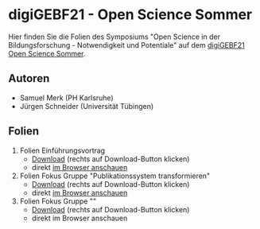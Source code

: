 # digiGEBF21 - Open Science Sommer

Hier finden Sie die Folien des Symposiums "Open Science in der Bildungsforschung - Notwendigkeit und Potentiale" auf dem [digiGEBF21 Open Science Sommer](https://www.digigebf21.de/frontend/index.php?folder_id=3858).


## Autoren

* Samuel Merk (PH Karlsruhe)
* Jürgen Schneider (Universität Tübingen)

## Folien

1. Folien Einführungsvortrag
    * [Download](https://github.com/j-5chneider/OS-GEBF21/blob/main/1_slides_intro.html) (rechts auf Download-Button klicken)
    * direkt [im Browser anschauen](https://raw.githack.com/j-5chneider/OS-GEBF21/main/1_slides_intro.html)
2. Folien Fokus Gruppe "Publikationssystem transformieren"
    * [Download](https://github.com/j-5chneider/OS-GEBF21/blob/main/2a_slides_focusGroup_publication.html) (rechts auf Download-Button klicken)
    * direkt [im Browser anschauen](https://raw.githack.com/j-5chneider/OS-GEBF21/main/2a_slides_focusGroup_publication.html)
3. Folien Fokus Gruppe ""
    * [Download]() (rechts auf Download-Button klicken)
    * direkt im Browser anschauen
